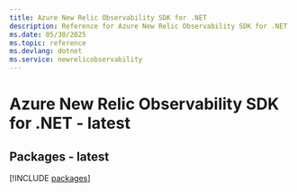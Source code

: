 ```yaml
---
title: Azure New Relic Observability SDK for .NET
description: Reference for Azure New Relic Observability SDK for .NET
ms.date: 05/30/2025
ms.topic: reference
ms.devlang: dotnet
ms.service: newrelicobservability
---
```

# Azure New Relic Observability SDK for .NET - latest
## Packages - latest
[!INCLUDE [packages](new-relic-observability-index.md)]